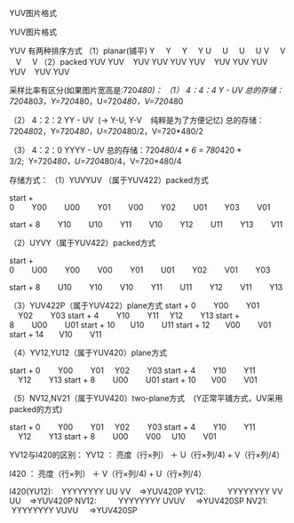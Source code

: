 YUV图片格式

YUV图片格式

YUV 有两种排序方式
（1）planar(铺平)
Y     Y     Y     Y
U     U     U     U
V     V     V     V
（2）packed
YUV YUV    YUV YUV
YUV YUV    YUV YUV
YUV YUV    YUV YUV

采样比率有区分(如果图片宽高是:720*480)：
（1）
4：4：4
Y - UV
总的存储：720*480*3，Y=720*480，U=720*480，V=720*480

（2）
4：2：2
YY - UV  (-> Y-U, Y-V    纯粹是为了方便记忆)
总的存储：720*480*2，Y=720*480，U=720*480/2，V=720*480/2

（3）
4：2：0
YYYY - UV
总的存储：720*480/4 * 6 = 780*420 * 3/2;  Y=720*480，U=720*480/4，V=720*480/4

存储方式：
（1）YUVYUV （属于YUV422）packed方式

start + 0        Y00        U00        Y01        V00        Y02        U01        Y03        V01

start + 8        Y10        U10        Y11        V10        Y12        U11        Y13        V11

（2）UYVY（属于YUV422）packed方式

start + 0        U00        Y00        V00        Y01        U01        Y02        V01        Y03

start + 8        U10        Y10        V10        Y11        U11        Y12        V11        Y13

（3）YUV422P（属于YUV422）plane方式
start + 0        Y00        Y01     Y02        Y03
start + 4        Y10        Y11     Y12        Y13
start + 8        U00        U01
start + 10       U10        U11
start + 12       V00        V01
start + 14       V10        V11

（4）YV12,YU12（属于YUV420）plane方式

start + 0        Y00        Y01     Y02        Y03
start + 4        Y10        Y11     Y12        Y13
start + 8        U00        U01
start + 10       V00        V01

（5）NV12,NV21（属于YUV420）two-plane方式    (Y正常平铺方式，UV采用packed的方式)

start + 0        Y00        Y01     Y02        Y03
start + 4        Y10        Y11     Y12        Y13
start + 8        U00        V00     U10        V01

YV12与I420的区别：
YV12 ： 亮度（行×列） ＋ U（行×列/4) + V（行×列/4）

I420 ： 亮度（行×列） ＋ V（行×列/4) + U（行×列/4）

I420(YU12):    YYYYYYYY UU VV    =>YUV420P
YV12:          YYYYYYYY VV UU    =>YUV420P
NV12:          YYYYYYYY UVUV     =>YUV420SP
NV21:          YYYYYYYY VUVU     =>YUV420SP